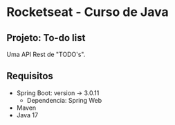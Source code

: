 # Rocketseat - Curso de Java

## Projeto: To-do list
Uma API Rest de "TODO's".

## Requisitos
- Spring Boot: version -> 3.0.11
  - Dependencia: Spring Web
- Maven
- Java 17

